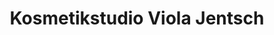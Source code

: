 ---
title: "Kosmetikstudio Viola Jentsch"
url: /nordhausen/kosmetikstudio-viola-jentsch/
shop: Kosmetik
---